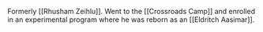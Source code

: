 Formerly [[Rhusham Zeihlu]]. Went to the [[Crossroads Camp]] and enrolled in an experimental program where he was reborn as an [[Eldritch Aasimar]].